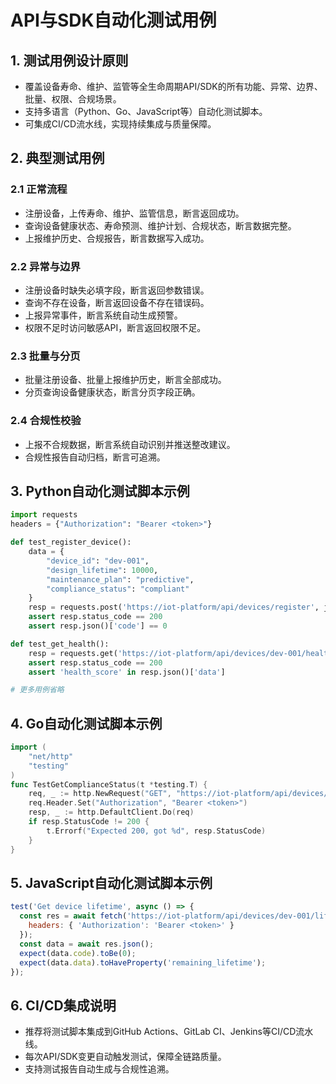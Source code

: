 # API与SDK自动化测试用例

## 1. 测试用例设计原则

- 覆盖设备寿命、维护、监管等全生命周期API/SDK的所有功能、异常、边界、批量、权限、合规场景。
- 支持多语言（Python、Go、JavaScript等）自动化测试脚本。
- 可集成CI/CD流水线，实现持续集成与质量保障。

## 2. 典型测试用例

### 2.1 正常流程

- 注册设备，上传寿命、维护、监管信息，断言返回成功。
- 查询设备健康状态、寿命预测、维护计划、合规状态，断言数据完整。
- 上报维护历史、合规报告，断言数据写入成功。

### 2.2 异常与边界

- 注册设备时缺失必填字段，断言返回参数错误。
- 查询不存在设备，断言返回设备不存在错误码。
- 上报异常事件，断言系统自动生成预警。
- 权限不足时访问敏感API，断言返回权限不足。

### 2.3 批量与分页

- 批量注册设备、批量上报维护历史，断言全部成功。
- 分页查询设备健康状态，断言分页字段正确。

### 2.4 合规性校验

- 上报不合规数据，断言系统自动识别并推送整改建议。
- 合规性报告自动归档，断言可追溯。

## 3. Python自动化测试脚本示例

```python
import requests
headers = {"Authorization": "Bearer <token>"}

def test_register_device():
    data = {
        "device_id": "dev-001",
        "design_lifetime": 10000,
        "maintenance_plan": "predictive",
        "compliance_status": "compliant"
    }
    resp = requests.post('https://iot-platform/api/devices/register', json=data, headers=headers)
    assert resp.status_code == 200
    assert resp.json()['code'] == 0

def test_get_health():
    resp = requests.get('https://iot-platform/api/devices/dev-001/health', headers=headers)
    assert resp.status_code == 200
    assert 'health_score' in resp.json()['data']

# 更多用例省略
```

## 4. Go自动化测试脚本示例

```go
import (
    "net/http"
    "testing"
)
func TestGetComplianceStatus(t *testing.T) {
    req, _ := http.NewRequest("GET", "https://iot-platform/api/devices/dev-001/compliance/status", nil)
    req.Header.Set("Authorization", "Bearer <token>")
    resp, _ := http.DefaultClient.Do(req)
    if resp.StatusCode != 200 {
        t.Errorf("Expected 200, got %d", resp.StatusCode)
    }
}
```

## 5. JavaScript自动化测试脚本示例

```javascript
test('Get device lifetime', async () => {
  const res = await fetch('https://iot-platform/api/devices/dev-001/lifetime', {
    headers: { 'Authorization': 'Bearer <token>' }
  });
  const data = await res.json();
  expect(data.code).toBe(0);
  expect(data.data).toHaveProperty('remaining_lifetime');
});
```

## 6. CI/CD集成说明

- 推荐将测试脚本集成到GitHub Actions、GitLab CI、Jenkins等CI/CD流水线。
- 每次API/SDK变更自动触发测试，保障全链路质量。
- 支持测试报告自动生成与合规性追溯。

